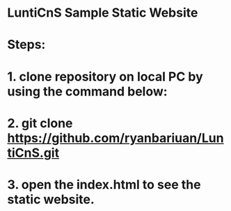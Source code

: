 # LuntiCnS Sample Static Website

# Steps:

# 1. clone repository on local PC by using the command below:

# 2. git clone https://github.com/ryanbariuan/LuntiCnS.git

# 3. open the index.html to see the static website.
